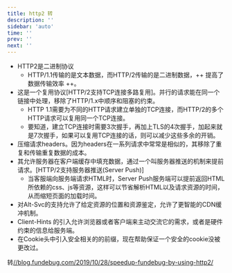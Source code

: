 ```yaml
---
title: http2 转
description: ''
sidebar: 'auto'
time: ''
prev: ''
next: ''
---
```


+ HTTP2是二进制协议
    - HTTP/1.1传输的是文本数据，而HTTP/2传输的是二进制数据，++ 提高了数据传输效率 ++。
+ 这是一个复用协议[HTTP/2支持TCP连接多路复用]。并行的请求能在同一个链接中处理，移除了HTTP/1.x中顺序和阻塞的约束。
    - HTTP 1.1需要为不同的HTTP请求建立单独的TCP连接，而HTTP/2的多个HTTP请求可以复用同一个TCP连接。
    - 要知道，建立TCP连接时需要3次握手，再加上TLS的4次握手，加起来就是7次握手，如果可以复用TCP连接的话，则可以减少这些多余的开销。
+ 压缩请求headers。因为headers在一系列请求中常常是相似的，其移除了重复和传输重复数据的成本。
+ 其允许服务器在客户端缓存中填充数据，通过一个叫服务器推送的机制来提前请求。[HTTP/2支持服务器推送(Server Push)]
    - 当客服端向服务端请求HTML时，Server Push服务端可以提前返回HTML所依赖的css、js等资源，这样可以节省解析HTML以及请求资源的时间，从而缩短页面的加载时间。
+ 对Alt-Svc的支持允许了给定资源的位置和资源鉴定，允许了更智能的CDN缓冲机制。
+ Client-Hints 的引入允许浏览器或者客户端来主动交流它的需求，或者是硬件约束的信息给服务端。
+ 在Cookie头中引入安全相关的的前缀，现在帮助保证一个安全的cookie没被更改过。


转[//blog.fundebug.com/2019/10/28/speedup-fundebug-by-using-http2/](//blog.fundebug.com/2019/10/28/speedup-fundebug-by-using-http2/)
